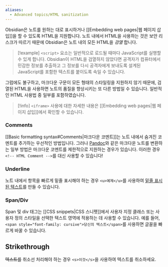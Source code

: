 ```yaml
---
aliases:
  - Advanced topics/HTML sanitization
---
```


Obsidian은 노트를 원하는 대로 표시하거나 [[Embedding web pages|웹 페이지 삽입]]을 할 수 있도록 HTML을 지원합니다. 노트 내에서 HTML을 사용하는 것은 보안 리스크가 따르기 때문에 Obsidian은 노트 내의 모든 HTML을 _검열_ 합니다.

> [!example] 
> `<script>` 요소는 일반적으로 로드될 때마다 JavaScript를 실행할 수 있게 합니다. Obsidian이 HTML을 검열하지 않았다면 공격자가 컴퓨터에서 민감한 정보를 추출하고 그 정보를 다시 공격자에게 보내도록 설계된 JavaScript를 포함한 텍스트를 붙이도록 속일 수 있습니다.

그럼에도 불구하고, 마크다운 구문이 모든 형태의 스타일링을 지원하지 않기 때문에, 검열된 HTML을 사용하면 노트의 품질을 향상시키는 또 다른 방법일 수 있습니다. 일반적인 HTML 사용법 중 일부를 포함하였습니다.

> [!info] `<iframe>` 사용에 대한 자세한 내용은 [[Embedding web pages|웹 페이지 삽입]]에서 확인할 수 있습니다.

### Comments

[[Basic formatting syntax#Comments|마크다운 코멘트]]는 노트 내에서 숨겨진 코멘트를 추가하는 우선적인 방법입니다. 그러나 [Pandoc](https://pandoc.org/)와 같은 마크다운 노트를 변환하는 일부 방법은 마크다운 코멘트를 제한적으로 지원하는 경우가 있습니다. 이러한 경우 `<!-- HTML Comment -->`를 대신 사용할 수 있습니다!

### Underline

노트 내에서 항목을 빠르게 밑줄 표시해야 하는 경우 `<u>예제</u>`를 사용하여 <u>밑줄 표시된 텍스트</u>를 만들 수 있습니다.

### Span/Div

Span 및 div 태그는 [[CSS snippets|CSS 스니펫]]에서 사용자 지정 클래스 또는 사용자 정의 스타일을 선택한 텍스트 영역에 적용하는 데 사용할 수 있습니다. 예를 들어, `<span style="font-family: cursive">당신의 텍스트</span>`를 사용하면 글꼴을 빠르게 <span style="font-family: cursive">바꿀 수 있습니다.</span>

## Strikethrough

<s>텍스트를</s> 취소선 처리해야 하는 경우 `<s>이것</s>`을 사용하여 텍스트를 취소하세요.



